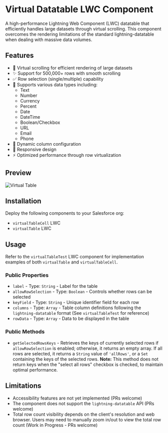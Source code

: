 # Virtual Datatable LWC Component

A high-performance Lightning Web Component (LWC) datatable that efficiently handles large datasets through virtual scrolling. This component overcomes the rendering limitations of the standard lightning-datatable when dealing with massive data volumes.

## Features

- 🚀 Virtual scrolling for efficient rendering of large datasets
- ✨ Support for 500,000+ rows with smooth scrolling
- ✅ Row selection (single/multiple) capability
- 🎯 Supports various data types including:
  - Text
  - Number
  - Currency
  - Percent
  - Date
  - DateTime
  - Boolean/Checkbox
  - URL
  - Email
  - Phone
- 🔄 Dynamic column configuration
- 📱 Responsive design
- ⚡ Optimized performance through row virtualization

## Preview

![Virtual Table](./assets/intro.gif)

## Installation

Deploy the following components to your Salesforce org:

- `virtualTableCell` LWC
- `virtualTable` LWC

## Usage

Refer to the `virtualTableTest` LWC component for implementation examples of both `virtualTable` and `virtualTableCell`.

### Public Properties

- `label` - Type: `String` - Label for the table
- `allowRowSelection` - Type: `Boolean` - Controls whether rows can be selected
- `keyField` - Type: `String` - Unique identifier field for each row
- `columns` - Type: `Array` - Table column definitions following the `lightning-datatable` format (See `virtualTableTest` for reference)
- `rowData` - Type: `Array` - Data to be displayed in the table

### Public Methods

- `getSelectedRowsKeys` - Retrieves the keys of currently selected rows if `allowRowSelection` is enabled; otherwise, it returns an empty array. If all rows are selected, it returns a `String` value of `'allRows'`, or a `Set` containing the keys of the selected rows.
**Note:** This method does not return keys when the "select all rows" checkbox is checked, to maintain optimal performance.

## Limitations

- Accessibility features are not yet implemented (PRs welcome)
- The component does not support the `lightning-datatable` API (PRs welcome)
- Total row count visibility depends on the client's resolution and web browser. Users may need to manually zoom in/out to view the total row count (Work in Progress - PRs welcome)
